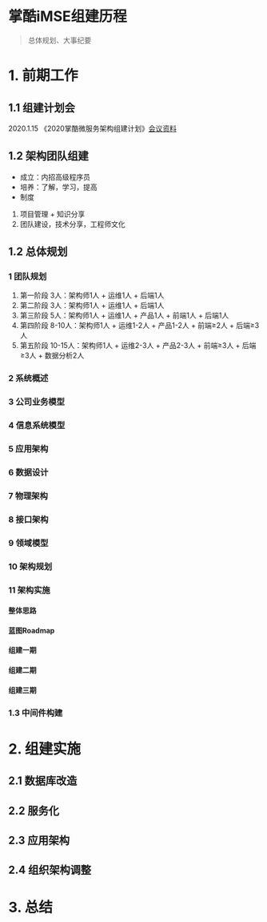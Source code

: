 # 掌酷iMSE组建历程
> 总体规划、大事纪要
# 1. 前期工作
## 1.1 组建计划会
2020.1.15 《2020掌酷微服务架构组建计划》[会议资料](https://github.com/iyouling/iMSE-instruction/blob/master/iMSE-plan2020.md)

## 1.2 架构团队组建
+ 成立：内招高级程序员
+ 培养：了解，学习，提高
+ 制度
1. 项目管理 + 知识分享
2. 团队建设，技术分享，工程师文化

## 1.2 总体规划
### 1 团队规划
1. 第一阶段 3人：架构师1人 + 运维1人 + 后端1人
2. 第二阶段 3人：架构师1人 + 运维1人 + 后端1人
3. 第三阶段 5人：架构师1人 + 运维1人 + 产品1人 + 前端1人 + 后端1人
4. 第四阶段 8-10人：架构师1人 + 运维1-2人 + 产品1-2人 + 前端≥2人 + 后端≥3人
5. 第五阶段 10-15人：架构师1人 + 运维2-3人 + 产品2-3人 + 前端≥3人 + 后端≥3人 + 数据分析2人

### 2 系统概述

### 3 公司业务模型

### 4 信息系统模型

### 5 应用架构

### 6 数据设计

### 7 物理架构

### 8 接口架构

### 9 领域模型

### 10 架构规划

### 11 架构实施
#### 整体思路

#### 蓝图Roadmap

#### 组建一期

#### 组建二期

#### 组建三期

### 1.3 中间件构建


# 2. 组建实施
## 2.1 数据库改造

## 2.2 服务化

## 2.3 应用架构

## 2.4 组织架构调整

# 3. 总结
